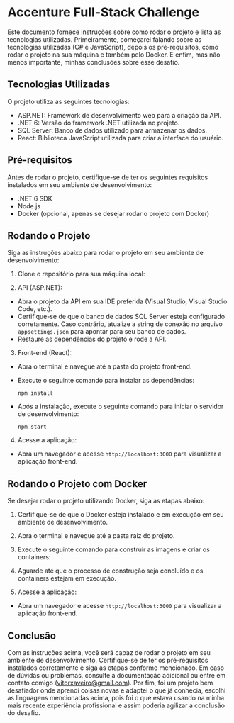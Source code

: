 # Accenture Full-Stack Challenge

Este documento fornece instruções sobre como rodar o projeto e lista as tecnologias utilizadas. Primeiramente, começarei falando sobre as tecnologias utilizadas (C# e JavaScript), depois os pré-requisitos, como rodar o projeto na sua máquina e também pelo Docker. E enfim, mas não menos importante, minhas conclusões sobre esse desafio. 

## Tecnologias Utilizadas

O projeto utiliza as seguintes tecnologias:

- ASP.NET: Framework de desenvolvimento web para a criação da API.
- .NET 6: Versão do framework .NET utilizada no projeto.
- SQL Server: Banco de dados utilizado para armazenar os dados.
- React: Biblioteca JavaScript utilizada para criar a interface do usuário.

## Pré-requisitos

Antes de rodar o projeto, certifique-se de ter os seguintes requisitos instalados em seu ambiente de desenvolvimento:

- .NET 6 SDK
- Node.js
- Docker (opcional, apenas se desejar rodar o projeto com Docker)

## Rodando o Projeto

Siga as instruções abaixo para rodar o projeto em seu ambiente de desenvolvimento:

1. Clone o repositório para sua máquina local:

2. API (ASP.NET):

- Abra o projeto da API em sua IDE preferida (Visual Studio, Visual Studio Code, etc.).
- Certifique-se de que o banco de dados SQL Server esteja configurado corretamente. Caso contrário, atualize a string de conexão no arquivo `appsettings.json` para apontar para seu banco de dados.
- Restaure as dependências do projeto e rode a API.

3. Front-end (React):

- Abra o terminal e navegue até a pasta do projeto front-end.
- Execute o seguinte comando para instalar as dependências:

  ```
  npm install
  ```

- Após a instalação, execute o seguinte comando para iniciar o servidor de desenvolvimento:

  ```
  npm start
  ```

4. Acesse a aplicação:

- Abra um navegador e acesse `http://localhost:3000` para visualizar a aplicação front-end.

## Rodando o Projeto com Docker

Se desejar rodar o projeto utilizando Docker, siga as etapas abaixo:

1. Certifique-se de que o Docker esteja instalado e em execução em seu ambiente de desenvolvimento.

2. Abra o terminal e navegue até a pasta raiz do projeto.

3. Execute o seguinte comando para construir as imagens e criar os containers:

4. Aguarde até que o processo de construção seja concluído e os containers estejam em execução.

5. Acesse a aplicação:

- Abra um navegador e acesse `http://localhost:3000` para visualizar a aplicação front-end.

## Conclusão

Com as instruções acima, você será capaz de rodar o projeto em seu ambiente de desenvolvimento. Certifique-se de ter os pré-requisitos instalados corretamente e siga as etapas conforme mencionado. Em caso de dúvidas ou problemas, consulte a documentação adicional ou entre em contato comigo (vitorxaveiro@gmail.com). Por fim, foi um projeto bem desafiador onde aprendi coisas novas e adaptei o que já conhecia, escolhi as linguagens mencionadas acima, pois foi o que estava usando na minha mais recente experiência profissional e assim poderia agilizar a conclusão do desafio. 
